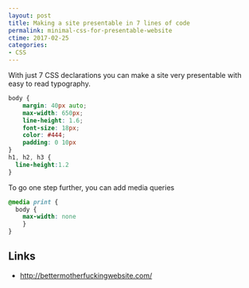 ```yaml
---
layout: post
title: Making a site presentable in 7 lines of code
permalink: minimal-css-for-presentable-website
ctime: 2017-02-25
categories:
- CSS
---
```


With just 7 CSS declarations you can make a site very presentable with easy to read typography. 

```css
body {
	margin: 40px auto;
	max-width: 650px;
	line-height: 1.6;
	font-size: 18px;
	color: #444;
	padding: 0 10px
}
h1, h2, h3 { 
  line-height:1.2
}
```

To go one step further, you can add media queries

```css
@media print {
  body {
    max-width: none
    }
}
```

Links
---
- http://bettermotherfuckingwebsite.com/